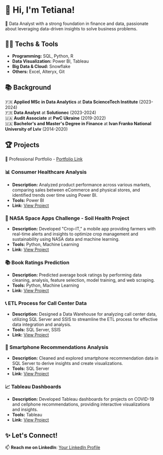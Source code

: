 # 👋 Hi, I'm Tetiana!  
🔎 Data Analyst with a strong foundation in finance and data, passionate about leveraging data-driven insights to solve business problems.  

## 👩‍💻 Techs & Tools  
- **Programming:** SQL, Python, R  
- **Data Visualization:** Power BI, Tableau  
- **Big Data & Cloud:** Snowflake  
- **Others:** Excel, Alteryx, Git  

## 📚 Background  
🇫🇷 **Applied MSc in Data Analytics** at **Data ScienceTech Institute** (2023-2024)  
🇫🇷 **Data Analyst** at **Solutionec** (2023-2024)  
🇺🇦 **Audit Associate** at **PwC Ukraine** (2019-2022)  
🇺🇦 **Bachelor's and Master's Degree in Finance** at **Ivan Franko National University of Lviv** (2014-2020)  

## 🏆 Projects  

📂 Professional Portfolio - [Portfolio Link](https://tetianashchudla.github.io/Portfolio/)


### 📊 Consumer Healthcare Analysis  
- **Description:** Analyzed product performance across various markets, comparing sales between eCommerce and physical stores, and identified trends over time using Power BI.  
- **Tools:** Power BI  
- **Link:** [View Project](https://github.com/TetianaShchudla/CHC-data-PowerBI)  

### 🌱 NASA Space Apps Challenge - Soil Health Project  
- **Description:** Developed "Crop-IT," a mobile app providing farmers with real-time alerts and insights to optimize crop management and sustainability using NASA data and machine learning.  
- **Tools:** Python, Machine Learning  
- **Link:** [View Project](https://github.com/TetianaShchudla/hackathon)  

### 📚 Book Ratings Prediction  
- **Description:** Predicted average book ratings by performing data cleaning, analysis, feature selection, model training, and web scraping.  
- **Tools:** Python, Machine Learning  
- **Link:** [View Project](https://github.com/TetianaShchudla/Book-Ratings-Prediction-Project)  

### 📞 ETL Process for Call Center Data  
- **Description:** Designed a Data Warehouse for analyzing call center data, utilizing SQL Server and SSIS to streamline the ETL process for effective data integration and analysis.  
- **Tools:** SQL Server, SSIS  
- **Link:** [View Project](https://github.com/TetianaShchudla/ETL-project_Call-Center)  

### 📱 Smartphone Recommendations Analysis  
- **Description:** Cleaned and explored smartphone recommendation data in SQL Server to derive insights and create visualizations.  
- **Tools:** SQL Server  
- **Link:** [View Project](https://github.com/TetianaShchudla/Cellphones_Recomendations-SQL_Project)  

### 📈 Tableau Dashboards  
- **Description:** Developed Tableau dashboards for projects on COVID-19 and cellphone recommendations, providing interactive visualizations and insights.  
- **Tools:** Tableau  
- **Link:** [View Project](https://public.tableau.com/app/profile/tetiana.shchudla/vizzes)  

## ✨ Let's Connect!  
📫 **Reach me on LinkedIn**: [Your LinkedIn Profile](https://www.linkedin.com/in/tetiana-shchudla/)  
